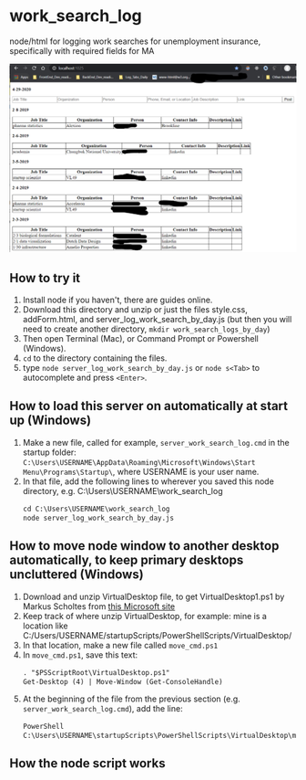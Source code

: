# work_search_log
node/html for logging work searches for unemployment insurance, specifically with required fields for MA

![Screenshot](https://github.com/jeswcollins/work_search_log/blob/master/Annotation%202020-04-29%20070157.png)

## How to try it
1. Install node if you haven't, there are guides online.
2. Download this directory and unzip or just the files style.css, addForm.html, and server_log_work_search_by_day.js (but then you will need to create another directory, `mkdir work_search_logs_by_day`)
3. Then open Terminal (Mac), or Command Prompt or Powershell (Windows).
4. `cd` to the directory containing the files.
5. type `node server_log_work_search_by_day.js` or `node s<Tab>` to autocomplete and press `<Enter>`.

## How to load this server on automatically at start up (Windows)
1. Make a new file, called for example, `server_work_search_log.cmd` in the startup folder:
   `C:\Users\USERNAME\AppData\Roaming\Microsoft\Windows\Start Menu\Programs\Startup\`, where USERNAME is your user name.
2. In that file, add the following lines to wherever you saved this node directory, e.g. C:\Users\USERNAME\work_search_log
   ```
   cd C:\Users\USERNAME\work_search_log
   node server_log_work_search_by_day.js
   ```
## How to move node window to another desktop automatically, to keep primary desktops uncluttered (Windows)
1. Download and unzip VirtualDesktop file, to get VirtualDesktop1.ps1 by Markus Scholtes from [this Microsoft site](https://gallery.technet.microsoft.com/scriptcenter/Powershell-commands-to-d0e79cc5/view/Discussions)
2. Keep track of where unzip VirtualDesktop, for example: mine is a location like C:/Users/USERNAME/startupScripts/PowerShellScripts/VirtualDesktop/
3. In that location, make a new file called `move_cmd.ps1`
4. In `move_cmd.ps1`, save this text:
    ```
    . "$PSScriptRoot\VirtualDesktop.ps1"
    Get-Desktop (4) | Move-Window (Get-ConsoleHandle)
    ```
5.  At the beginning of the file from the previous section (e.g. `server_work_search_log.cmd`), add the line:
    ```
    PowerShell C:\Users\USERNAME\startupScripts\PowerShellScripts\VirtualDesktop\move_cmd.ps1
    ```

## How the node script works
